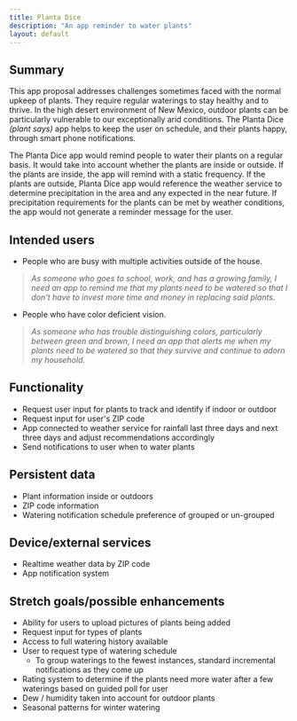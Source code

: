 ```yaml
---
title: Planta Dice
description: "An app reminder to water plants"
layout: default
---
```


## Summary

This app proposal addresses challenges sometimes faced with the normal upkeep of plants. They require regular waterings to stay healthy and to thrive. In the high desert environment of New Mexico, outdoor plants can be particularly vulnerable to our exceptionally arid conditions. The Planta Dice _(plant says)_ app helps to keep the user on schedule, and their plants happy, through smart phone notifications.

The Planta Dice app would remind people to water their plants on a regular basis. It would take into account whether the plants are inside or outside. If the plants are inside, the app will remind with a static frequency. If the plants are outside, Planta Dice app would reference the weather service to determine precipitation in the area and any expected in the near future. If precipitation requirements for the plants can be met by weather conditions, the app would not generate a reminder message for the user.  

## Intended users

* People who are busy with multiple activities outside of the house.

>_As someone who goes to school, work, and has a growing family, I need an app to remind me that my plants need to be watered so that I don't have to invest more time and money in replacing said plants._  

* People who have color deficient vision.

>_As someone who has trouble distinguishing colors, particularly between green and brown, I need an app that alerts me when my plants need to be watered so that they survive and continue to adorn my household._

## Functionality

* Request user input for plants to track and identify if indoor or outdoor
* Request input for user's ZIP code
* App connected to weather service for rainfall last three days and next three days and adjust recommendations accordingly
* Send notifications to user when to water plants


## Persistent data

* Plant information inside or outdoors
* ZIP code information
* Watering notification schedule preference of grouped or un-grouped


## Device/external services

* Realtime weather data by ZIP code
* App notification system

## Stretch goals/possible enhancements

* Ability for users to upload pictures of plants being added
* Request input for types of plants
* Access to full watering history available
* User to request type of watering schedule
  - To group waterings to the fewest instances, standard incremental notifications as they come up
* Rating system to determine if the plants need more water after a few waterings based on guided poll for user
* Dew / humidity taken into account for outdoor plants
* Seasonal patterns for winter watering
